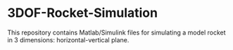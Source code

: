# 3DOF-Rocket-Simulation
This repository contains Matlab/Simulink files for simulating a model rocket in 3 dimensions: horizontal-vertical plane.
